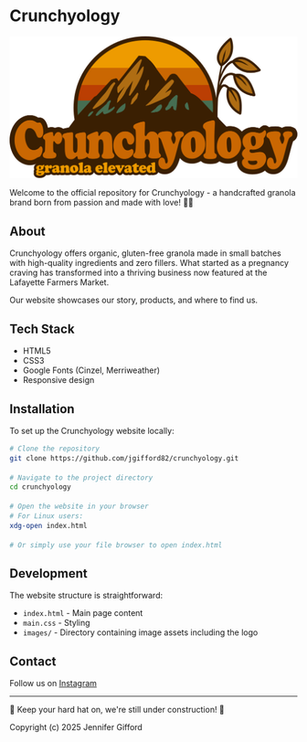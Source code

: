 # Crunchyology

![Crunchyology Logo](images/crunchyology_logo5.png)

Welcome to the official repository for Crunchyology - a handcrafted granola brand born from passion and made with love! 🥣✨

## About

Crunchyology offers organic, gluten-free granola made in small batches with high-quality ingredients and zero fillers.
What started as a pregnancy craving has transformed into a thriving business now featured at the Lafayette Farmers Market.

Our website showcases our story, products, and where to find us.

## Tech Stack

- HTML5
- CSS3
- Google Fonts (Cinzel, Merriweather)
- Responsive design

## Installation

To set up the Crunchyology website locally:

```bash
# Clone the repository
git clone https://github.com/jgifford82/crunchyology.git

# Navigate to the project directory
cd crunchyology

# Open the website in your browser
# For Linux users:
xdg-open index.html

# Or simply use your file browser to open index.html
```

## Development

The website structure is straightforward:
- `index.html` - Main page content
- `main.css` - Styling
- `images/` - Directory containing image assets including the logo

## Contact

Follow us on [Instagram](https://www.instagram.com/crunchyology.co/)

---

🚧 Keep your hard hat on, we're still under construction! 🚧

Copyright (c) 2025 Jennifer Gifford
